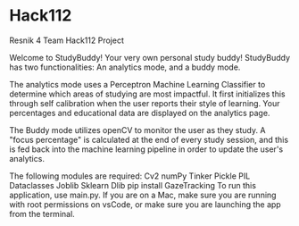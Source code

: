 # Hack112
Resnik 4 Team Hack112 Project


Welcome to StudyBuddy! Your very own personal study buddy! StudyBuddy has two functionalities: An analytics mode, and a buddy mode. 

The analytics mode uses a Perceptron Machine Learning Classifier to determine which areas of studying are most impactful. It first initializes this through self calibration when the user reports their style of learning. Your percentages and educational data are displayed on the analytics page.

The Buddy mode utilizes openCV to monitor the user as they study. A "focus percentage" is calculated at the end of every study session, and this is fed back into the machine learning pipeline in order to update the user's analytics.

The following modules are required:
Cv2
numPy
Tinker
Pickle
PIL
Dataclasses
Joblib
Sklearn
Dlib
pip install GazeTracking
To run this application, use main.py. If you are on a Mac, make sure you are running with root permissions on vsCode, or make sure you are launching the app from the terminal.
